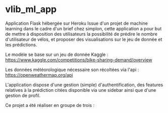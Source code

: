 # vlib_ml_app

Application Flask hébergée sur Heroku
Issue d'un projet de machine learning dans le cadre d'un brief chez simplon, 
cette application a pour but de mettre à disposition des utilisateurs la possibilité de prédire le nombre d'utilisateur de vélos,
et proposer des visualisations sur le jeu de donnée et les prédictions.

Le modèle se base sur un jeu de donnée Kaggle : https://www.kaggle.com/competitions/bike-sharing-demand/overview

Les données météorologique nécessaire son récoltées via l'api : https://openweathermap.org/api

L'application dispose d'une gestion (simple) d'authentification, 
des features relatives à la prédiction citées disponible via une sidebar ainsi que d'une gestion de profil.

Ce projet a été réaliser en groupe de trois : 
